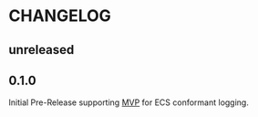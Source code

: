 # CHANGELOG

## unreleased

## 0.1.0

Initial Pre-Release supporting [MVP](https://github.com/elastic/ecs-logging/tree/master/spec#minimum-viable-product) for ECS conformant logging.
